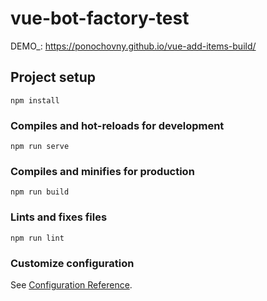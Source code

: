 # vue-bot-factory-test

DEMO\_: <a href="https://ponochovny.github.io/vue-add-items-build/" target="_blank">https://ponochovny.github.io/vue-add-items-build/</a>

## Project setup

```
npm install
```

### Compiles and hot-reloads for development

```
npm run serve
```

### Compiles and minifies for production

```
npm run build
```

### Lints and fixes files

```
npm run lint
```

### Customize configuration

See [Configuration Reference](https://cli.vuejs.org/config/).
